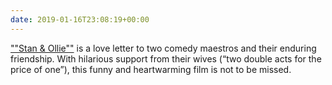 ```yaml
---
date: 2019-01-16T23:08:19+00:00
---
```

[""Stan & Ollie""](https://www.imdb.com/title/tt3385524/) is a love letter to two comedy maestros and their enduring friendship. With hilarious support from their wives (“two double acts for the price of one”), this funny and heartwarming film is not to be missed.
